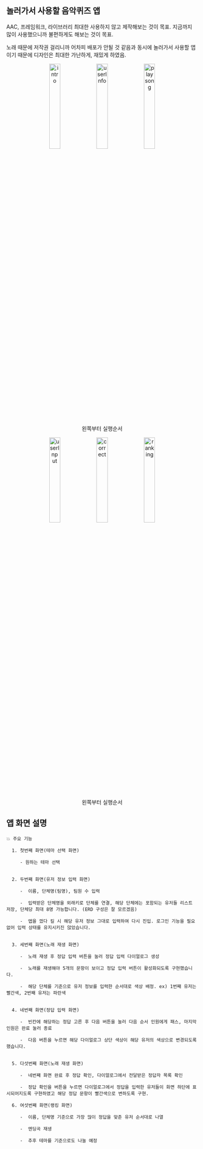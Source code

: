 ## 놀러가서 사용할 음악퀴즈 앱

AAC, 프레임워크, 라이브러리 최대한 사용하지 않고 제작해보는 것이 목표. 지금까지 많이 사용했으니까 불편하게도 해보는 것이 목표.

노래 때문에 저작권 걸리니까 어차피 배포가 안될 것 같음과 동시에 놀러가서 사용할 앱이기 때문에 디자인은 최대한 가난하게, 재밌게 하였음.

<p align="center"> 
  <img alt="intro" src="https://github.com/choieuihyun/MusicQuiz/assets/59135621/bfdcc6f4-f587-4cfd-adec-9dd37b410122" align="center" width="24%">
  <img alt="userInfo" src="https://github.com/choieuihyun/MusicQuiz/assets/59135621/f81ca346-f365-4923-a04b-a73996803fd9" align="center" width="24%"> 
  <img alt="playsong" src="https://github.com/choieuihyun/MusicQuiz/assets/59135621/9169fb9e-e880-4a21-805b-39fc5dc2a307" align="center" width="24%">
<figcaption align="center">왼쪽부터 실행순서</figcaption></p>




<p align="center">
  
  <img alt="userInput" src="https://github.com/choieuihyun/MusicQuiz/assets/59135621/af98e586-4783-4eb0-b383-008101bc8c4f" align="center" width="24%"> 
  <img alt="correct" src="https://github.com/choieuihyun/MusicQuiz/assets/59135621/2acdea27-9d4b-4c05-9125-abfba1001d22" align="center" width="24%">
  <img alt="ranking" src="https://github.com/choieuihyun/MusicQuiz/assets/59135621/d34f7714-8998-4ce7-bb32-2ce6029c9a93" align="center" width="24%">

<figcaption align="center">왼쪽부터 실행순서</figcaption></p>


## 앱 화면 설명

    💥 주요 기능
  
      1. 첫번째 화면(테마 선택 화면)
  
         - 원하는 테마 선택
  

      2. 두번째 화면(유저 정보 입력 화면)

         -  이름, 단체명(팀명), 팀원 수 입력

         -  입력받은 단체명을 외래키로 단체를 연결, 해당 단체에는 포함되는 유저들 리스트 저장, 단체당 최대 8명 가능합니다. (ERD 구성은 잘 모르겠음)

         -  앱을 껐다 킬 시 해당 유저 정보 그대로 입력하여 다시 진입. 로그인 기능을 필요없어 입력 상태를 유지시키진 않았습니다.


      3. 세번째 화면(노래 재생 화면)

         -  노래 재생 후 정답 입력 버튼을 눌러 정답 입력 다이얼로그 생성

         -  노래를 재생해야 5개의 문항이 보이고 정답 입력 버튼이 활성화되도록 구현했습니다.

         -  해당 단체를 기준으로 유저 정보를 입력한 순서대로 색상 배정. ex) 1번째 유저는 빨간색, 2번째 유저는 파란색
  
  
      4. 네번째 화면(정답 입력 화면)

         -  빈칸에 해당하는 정답 고른 후 다음 버튼을 눌러 다음 순서 인원에게 패스, 마지막 인원은 완료 눌러 종료

         -  다음 버튼을 누르면 해당 다이얼로그 상단 색상이 해당 유저의 색상으로 변경되도록 했습니다.


      5. 다섯번째 화면(노래 재생 화면)

         -  네번째 화면 완료 후 정답 확인, 다이얼로그에서 전달받은 정답자 목록 확인

         -  정답 확인을 버튼을 누르면 다이얼로그에서 정답을 입력한 유저들이 화면 하단에 표시되어지도록 구현하였고 해당 정답 문항이 빨간색으로 변하도록 구현.

      6. 여섯번째 화면(랭킹 화면)

         -  이름, 단체명 기준으로 가장 많이 정답을 맞춘 유저 순서대로 나열

         -  엔딩곡 재생

         -  추후 테마를 기준으로도 나눌 예정



